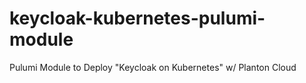 # keycloak-kubernetes-pulumi-module
Pulumi Module to Deploy "Keycloak on Kubernetes" w/ Planton Cloud
